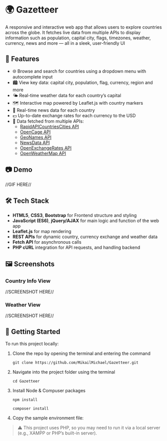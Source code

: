 # 🌍 Gazetteer

A responsive and interactive web app that allows users to explore countries across the globe. It fetches live data from multiple APIs to display information such as population, capital city, flags, timezones, weather, currency, news and more — all in a sleek, user-friendly UI

## 🔎 Features

- 🌐 Browse and search for countries using a dropdown menu with autocomplete input
- 🏙️ View key data: capital city, population, flag, currency, region and more
- 🌤️ Real-time weather data for each country’s capital
- 🗺️ Interactive map powered by Leaflet.js with country markers
- 📰 Real-time news data for each country
- 💵 Up-to-date exchange rates for each currency to the USD
- 📡 Data fetched from multiple APIs:
  - [RapidAPICountriesCities API](https://rapidapi.com/natkapral/api/countries-cities/details)
  - [OpenCage API](https://opencagedata.com/api)
  - [GeoNames API](https://www.geonames.org/)
  - [NewsData API](https://newsdata.io/)
  - [OpenExchangeRates API](https://openexchangerates.org/)
  - [OpenWeatherMap API](https://openweathermap.org/)
 
## 📷 Demo

//GIF HERE//

## 🛠️ Tech Stack

- **HTML5**, **CSS3**, **Bootstrap** for Frontend structure and styling
- **JavaScript (ES6)**, **jQuery/AJAX** for main logic and function of the web app
- **Leaflet.js** for map rendering
- **REST APIs** for dynamic country, currency exchange and weather data
- **Fetch API** for asynchronous calls
- **PHP cURL** integration for API requests, and handling backend

## 🖼️ Screenshots

### Country Info View
//SCREENSHOT HERE//

### Weather View
//SCREENSHOT HERE//

## 🚀 Getting Started

To run this project locally:

1. Clone the repo by opening the terminal and entering the command

   `git clone https://github.com/MikailMichael/Gazetteer.git`

2. Navigate into the project folder using the terminal

   `cd Gazetteer`

3. Install Node & Compuser packages

    `npm install`

    `composer install`

4. Copy the sample environment file:

> ⚠️ This project uses PHP, so you may need to run it via a local server (e.g., XAMPP or PHP’s built-in server).
